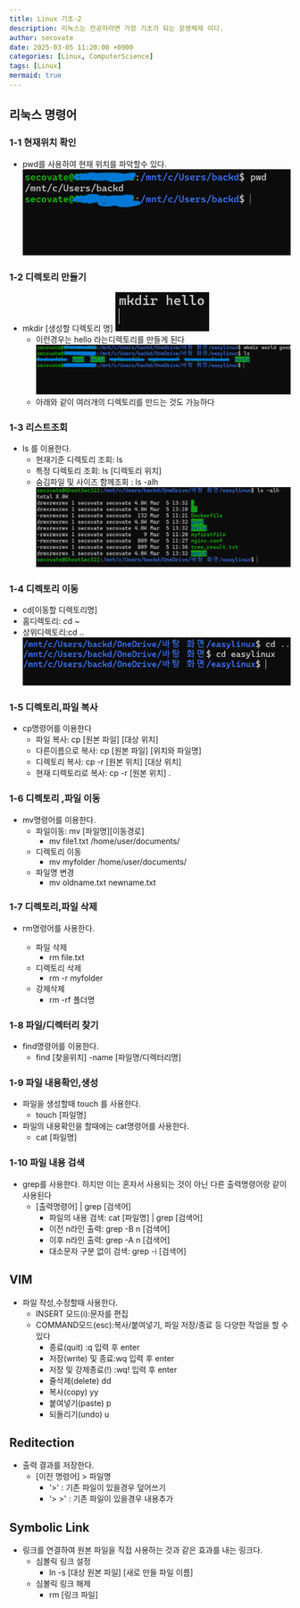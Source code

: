 ```yaml
---
title: Linux 기초-2
description: 리눅스는 전공자라면 가장 기초가 되는 운영체제 이다.
author: secovate
date: 2025-03-05 11:20:00 +0900
categories: [Linux, ComputerScience]
tags: [Linux]
mermaid: true
---
```


## 리눅스 명령어

### 1-1 현재위치 확인

- pwd를 사용하여 현재 위치를 파악할수 있다.
  ![pwd](2025-03-05\image.png)

### 1-2 디렉토리 만들기

- mkdir [생성할 디렉토리 명]
  ![alt text](2025-03-05\image-1.png)
  - 이런경우는 hello 라는디렉토리를 만들게 된다
    ![alt text](2025-03-05\image-2.png)
  - 아래와 같이 여러개의 디렉토리를 만드는 것도 가능하다

### 1-3 리스트조회

- ls 를 이용한다.
  - 현재기준 디렉토리 조회: ls
  - 특정 디렉토리 조회: ls [디렉토리 위치]
  - 숨김파일 및 사이즈 함께조회 : ls -alh
    ![alt text](2025-03-05\image-3.png)

### 1-4 디렉토리 이동

- cd[이동할 디렉토리명]
- 홈디렉토리: cd ~
- 상위디렉토리:cd ..
  ![alt text](2025-03-05\image-4.png)

### 1-5 디렉토리,파일 복사

- cp명령어를 이용한다
  - 파일 복사: cp [원본 파일] [대상 위치]
  - 다른이름으로 복사: cp [원본 파일] [위치와 파일명]
  - 디렉토리 복사: cp -r [원본 위치] [대상 위치]
  - 현재 디렉토리로 복사: cp -r [원본 위치] .

### 1-6 디렉토리 ,파일 이동

- mv명령어를 이용한다.
  - 파일이동: mv [파일명][이동경로]
    - mv file1.txt /home/user/documents/
  - 디렉토리 이동
    - mv myfolder /home/user/documents/
  - 파일명 변경
    - mv oldname.txt newname.txt

### 1-7 디렉토리,파일 삭제

- rm명령어를 사용한다.

  - 파일 삭제
    - rm file.txt
  - 디렉토리 삭제
    - rm -r myfolder
  - 강제삭제
    - rm -rf 폴더명

### 1-8 파일/디렉터리 찾기

- find명령어를 이용한다.
  - find [찾을위치] -name [파일명/디렉터리명]

### 1-9 파일 내용확인,생성

- 파일을 생성할때 touch 를 사용한다.
  - touch [파일명]
- 파일의 내용확인을 할때에는 cat명령어를 사용한다.
  - cat [파일명]

### 1-10 파일 내용 검색

- grep를 사용한다. 하지만 이는 혼자서 사용되는 것이 아닌 다른 출력명령어랑 같이 사용된다
  - [출력명령어] | grep [검색어]
    - 파일의 내용 검색: cat [파일명] | grep [검색어]
    - 이전 n라인 출력: grep -B n [검색어]
    - 이후 n라인 출력: grep -A n [검색어]
    - 대소문자 구분 없이 검색: grep -i [검색어]

## VIM

- 파일 작성,수정할때 사용한다.
  - INSERT 모드(i):문자를 편집
  - COMMAND모드(esc):복사/붙여넣기,
    파일 저장/종료 등 다양한 작업을 할 수 있다
    - 종료(quit) :q 입력 후 enter
    - 저장(write) 및 종료:wq 입력 후 enter
    - 저장 및 강제종료(!) :wq! 입력 후 enter
    - 줄삭제(delete) dd
    - 복사(copy) yy
    - 붙여넣기(paste) p
    - 되돌리기(undo) u

## Reditection

- 출력 결과를 저장한다.
  - [이전 명령어] > 파일명
    - '>' : 기존 파일이 있을경우 덮어쓰기
    - '> >' : 기존 파일이 있을경우 내용추가

## Symbolic Link

- 링크를 연결하여 원본 파일을 직접 사용하는 것과 같은 효과를 내는 링크다.
  - 심볼릭 링크 설정
    - ln -s [대상 원본 파일] [새로 만들 파일 이름]
  - 심볼릭 링크 해제
    - rm [링크 파일]
